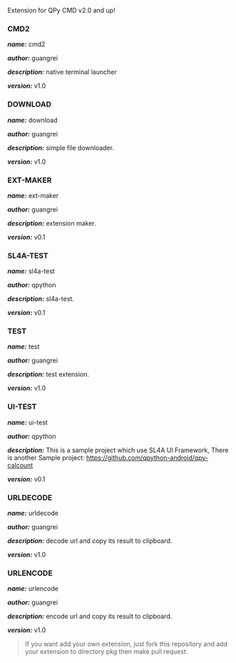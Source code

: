 Extension for QPy CMD v2.0 and up!


### CMD2

***name:*** cmd2

***author:*** guangrei

***description:*** native terminal launcher

***version:*** v1.0


### DOWNLOAD

***name:*** download

***author:*** guangrei

***description:*** simple file downloader.

***version:*** v1.0


### EXT-MAKER

***name:*** ext-maker

***author:*** guangrei

***description:*** extension maker.

***version:*** v0.1


### SL4A-TEST

***name:*** sl4a-test

***author:*** qpython

***description:*** sl4a-test.

***version:*** v0.1


### TEST

***name:*** test

***author:*** guangrei

***description:*** test extension.

***version:*** v1.0


### UI-TEST

***name:*** ui-test

***author:*** qpython

***description:*** This is a sample project which use SL4A UI Framework, There is another Sample project: https://github.com/qpython-android/qpy-calcount

***version:*** v0.1


### URLDECODE

***name:*** urldecode

***author:*** guangrei

***description:*** decode url and copy its result to clipboard.

***version:*** v1.0


### URLENCODE

***name:*** urlencode

***author:*** guangrei

***description:*** encode url and copy its result to clipboard.

***version:*** v1.0


> If you want add your own extension, just fork this repository and add your extension to directory pkg then make pull request.